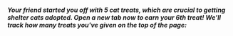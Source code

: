 ##### Your friend started you off with 5 cat treats, which are crucial to getting shelter cats adopted. Open a new tab now to earn your 6th treat! We'll track how many treats you've given on the top of the page:
